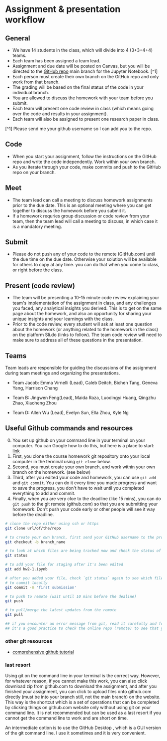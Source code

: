 # Assignment & presentation workflow

## General

- We have 14 students in the class, which will divide into 4 (3+3+4+4) teams. 
- Each team has been assigned a team lead. 
- Assignment and due date will be posted on Canvas, but you will be directed to the [GitHub repo](https://github.com/Tufts-University/NLP-course-fall2024/tree/main/HWs) main branch for the Jupyter Notebook. [^1]
- Each person must create their own branch on the GitHub repo and only work from that branch. 
- The grading will be based on the final status of the code in your individual branch. 
- You are allowed to discuss the homework with your team before you submit. 
- Each team will present one code review in class (which means going over the code and results in your assignment).
- Each team will also be assigned to present one research paper in class.

[^1] Please send me your github username so I can add you to the repo. 

## Code
- When you start your assignment, follow the instructions on the GitHub repo and write the code independently. Work within your own branch.  
- As you iterate through your code, make commits and push to the GitHub repo on your branch. 

## Meet
- The team lead can call a meeting to discuss homework assignments prior to the due date. This is an optional meeting where you can get together to discuss the homework before you submit it.
- If a homework requries group discussion or code review from your team, then the team lead will call a meeting to discuss, in which case it is a mandatory meeting. 

## Submit
- Please do not push any of your code to the remote (GitHub.com) until the due time on the due date. Otherwise your solution will be available for others to copy at any time. you can do that when you come to class, or right before the class. 

## Present (code review)
- The team will be presenting a 10-15 minute code review explaining your team's implementation of the assignment in class, and any challenges you faced, any analytical insights you derived. This is to get on the same page about the homework, and also an opportunity for sharing your unique insights and your learnings with the class. 
- Prior to the code review, every student will ask at least one question about the homework (or anything related to the homework in the class) on the platform Sli.do (links to follow). The team code review will need to make sure to address all of these questions in the presentation.
 
## Teams
Team leads are responsible for guiding the discussions of the assignment during team meetings and organizing the presentations. 

- Team Jacob: Emma Virnelli (Lead), Caleb Deitch, Bichen Tang, Geneva Yang, Harrison Chang

- Team B:  Jingwen Feng(Lead), Maida Raza, Luodingyi Huang, Qingzhu Zhao, Xiaoheng Zhou

- Team D: Allen Wu (Lead), Evelyn Sun, Ella Zhou, Kyle Ng

## Useful Github commands and resources
0. You set up github on your command line in your terminal on your computer. You can Google how to do this, but here is a place to start: [link](https://git-scm.com/downloads)
1. First, you clone the course homework git repository onto your local computer in the terminal using `git clone` below. 
2. Second, you must create your own branch, and work within your own branch on the homework. (see below)
3. Third, after you edited your code and homework, you can use `git add` and `git commit`. You can do it every time you made progress and want to save the progress, you don't have to wait until you completed everything to add and commit. 
4. Finally, when you are very cloe to the deadline (like 15 mins), you can do `git push` to the git remote (github.com) so that you are submitting your homework. Don't push your code early or other people will see it way before the deadline. 


```bash
# clone the repo either using ssh or https
git clone url/of/the/repo

# to create your own branch, first send your GitHub username to the professor or team lead for authentication
git checkout -b branch_name

# to look at which files are being tracked now and check the status of your repo in your terminal 
git status

# to add your file for staging after it's been edited
git add hw2-1.ipynb

# after you added your file, check `git status` again to see which files are staged for committing now.
# to commit locally
git commit -m 'first submission' 

# to push to remote (wait until 10 mins before the dealine)
git push 

# to pull/merge the latest updates from the remote
git pull

## if you encounter an error message from git, read it carefully and follow the instructions to debug that. 
## it's a good practice to check the online repo (remote) to see that you actually successfully pushed your commits. 
```
### other git resources
- [comprehensive github tutorial](https://www.youtube.com/watch?v=tRZGeaHPoaw)

### last resort
Using git on the command line in your terminal is the correct way. However, for whatever reason, if you cannot make this work, you can also click download zip from github.com to download the assignment, and after you finished your assignment, you can click to upload files onto github.com directly (must be into your branch still, not the main branch) on the website. This way is the shortcut which is a set of operations that can be completed by clicking things on github.com website only without using git on your command line. It is not recommended but can be used as a last resort if you cannot get the command line to work and are short on time. 

An intermediate option is to use the GitHub Desktop , which is a GUI version of the git command line. I use it sometimes and it is very convenient. 